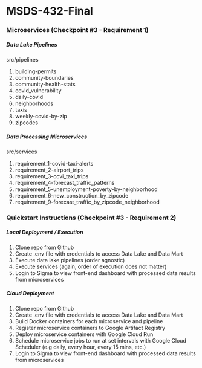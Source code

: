# MSDS-432-Final

### Microservices (Checkpoint #3 - Requirement 1)
##### Data Lake Pipelines
src/pipelines
<ol>
    <li>building-permits</li>
    <li>community-boundaries</li>
    <li>community-health-stats</li>
    <li>covid_vulnerability</li>
    <li>daily-covid</li>
    <li>neighborhoods</li>
    <li>taxis</li>
    <li>weekly-covid-by-zip</li>
    <li>zipcodes</li>
</ol>

##### Data Processing Microservices
src/services
<ol>
    <li>requirement_1-covid-taxi-alerts</li>
    <li>requirement_2-airport_trips</li>
    <li>requirement_3-ccvi_taxi_trips</li>
    <li>requirement_4-forecast_traffic_patterns</li>
    <li>requirement_5-unemployment-poverty-by-neighborhood</li>
    <li>requirement_6-new_construction_by_zipcode</li>
    <li>requirement_9-forecast_traffic_by_zipcode_neighborhood</li>
</ol>

### Quickstart Instructions (Checkpoint #3 - Requirement 2)
##### Local Deployment / Execution
<ol>
    <li>Clone repo from Github</li>
    <li>Create .env file with credentials to access Data Lake and Data Mart</li>
    <li>Execute data lake pipelines (order agnostic)</li>
    <li>Execute services (again, order of execution does not matter)</li>
    <li>Login to Sigma to view front-end dashboard with processed data results from microservices</li>
</ol>

##### Cloud Deployment
<ol>
    <li>Clone repo from Github</li>
    <li>Create .env file with credentials to access Data Lake and Data Mart</li>
    <li>Build Docker containers for each microservice and pipeline</li>
    <li>Register microservice containers to Google Artifact Registry</li>
    <li>Deploy microservice containers with Google Cloud Run</li>
    <li>Schedule microservice jobs to run at set intervals with Google Cloud Scheduler (e.g daily, every hour, every 15 mins, etc.)</li>
    <li>Login to Sigma to view front-end dashboard with processed data results from microservices</li>
</ol>